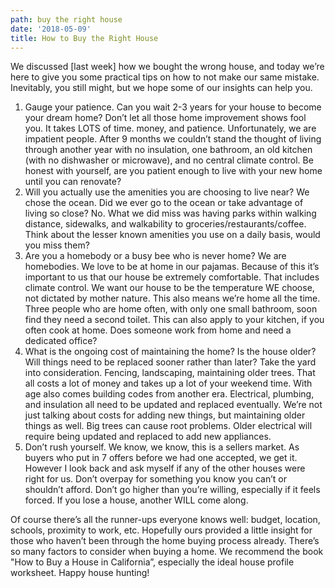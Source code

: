 ```yaml
---
path: buy the right house
date: '2018-05-09'
title: How to Buy the Right House
---
```

We discussed \[last week] how we bought the wrong house, and today we’re here to give you some practical tips on how to not make our same mistake.  Inevitably, you still might, but we hope some of our insights can help you.



1. Gauge your patience.  Can you wait 2-3 years for your house to become your dream home?  Don’t let all those home improvement shows fool you. It takes LOTS of time. money, and patience.  Unfortunately, we are impatient people.  After 9 months we couldn’t stand the thought of living through another year with no insulation, one bathroom, an old kitchen (with no dishwasher or microwave), and no central climate control.  Be honest with yourself, are you patient enough to live with your new home until you can renovate?
2. Will you actually use the amenities you are choosing to live near?  We chose the ocean.  Did we ever go to the ocean or take advantage of living so close? No. What we did miss was having parks within walking distance, sidewalks, and walkability to groceries/restaurants/coffee. Think about the lesser known amenities you use on a daily basis, would you miss them?
3. Are you a homebody or a busy bee who is never home?  We are homebodies.  We love to be at home in our pajamas.  Because of this it’s important to us that our house be extremely comfortable.  That includes climate control.  We want our house to be the temperature WE choose, not dictated by mother nature.  This also means we’re home all the time.  Three people who are home often, with only one small bathroom, soon find they need a second toilet.  This can also apply to your kitchen, if you often cook at home.  Does someone work from home and need a dedicated office?
4. What is the ongoing cost of maintaining the home?  Is the house older? Will things need to be replaced sooner rather than later?  Take the yard into consideration.  Fencing, landscaping, maintaining older trees.  That all costs a lot of money and takes up a lot of your weekend time.  With age also comes building codes from another era.  Electrical, plumbing, and insulation all need to be updated and replaced eventually.  We’re not just talking about costs for adding new things, but maintaining older things as well.  Big trees can cause root problems.  Older electrical will require being updated and replaced to add new appliances. 
5. Don’t rush yourself.  We know, we know, this is a sellers market.  As buyers who put in 7 offers before we had one accepted, we get it.  However I look back and ask myself if any of the other houses were right for us. Don’t overpay for something you know you can’t or shouldn’t afford.  Don’t go higher than you’re willing, especially if it feels forced.  If you lose a house, another WILL come along.   

Of course there’s all the runner-ups everyone knows well: budget, location, schools, proximity to work, etc.  Hopefully ours provided a little insight for those who haven’t been through the home buying process already.  There’s so many factors to consider when buying a home.  We recommend the book "How to Buy a House in California”, especially the ideal house profile worksheet.  Happy house hunting!
